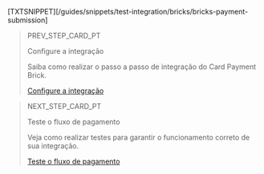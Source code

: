[TXTSNIPPET][/guides/snippets/test-integration/bricks/bricks-payment-submission]

> PREV_STEP_CARD_PT
>
> Configure a integração
>
> Saiba como realizar o passo a passo de integração do Card Payment Brick.
>
> [Configure a integração](/developers/pt/docs/checkout-bricks/card-payment-brick/configure-integration)

> NEXT_STEP_CARD_PT 
>
> Teste o fluxo de pagamento
>
> Veja como realizar testes para garantir o funcionamento correto de sua integração.
>
> [Teste o fluxo de pagamento](/developers/pt/docs/checkout-bricks/card-payment-brick/integration-test/test-payment-flow) 